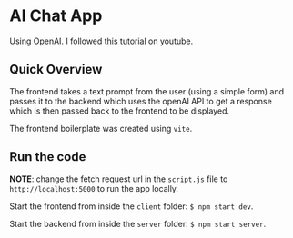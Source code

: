 # AI Chat App

Using OpenAI. I followed [this tutorial](https://www.youtube.com/watch?v=2FeymQoKvrk) on youtube.

## Quick Overview

The frontend takes a text prompt from the user (using a simple form) and passes it to the backend which uses the openAI API to get a response which is then passed back to the frontend to be displayed.

The frontend boilerplate was created using `vite`.

## Run the code

**NOTE**: change the fetch request url in the `script.js` file to `http://localhost:5000` to run the app locally.

Start the frontend from inside the `client` folder: `$ npm start dev`.

Start the backend from inside the `server` folder: `$ npm start server`.
